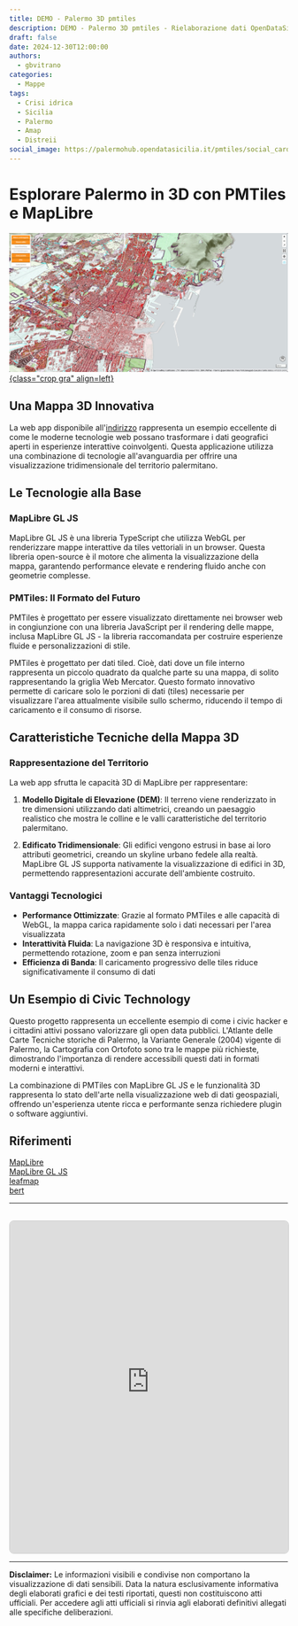 ```yaml
---
title: DEMO - Palermo 3D pmtiles
description: DEMO - Palermo 3D pmtiles - Rielaborazione dati OpenDataSicilia
draft: false
date: 2024-12-30T12:00:00
authors:
  - gbvitrano
categories:
  - Mappe
tags:
  - Crisi idrica
  - Sicilia
  - Palermo
  - Amap
  - Distreii
social_image: https://palermohub.opendatasicilia.it/pmtiles/social_card.jpg
---
```

<style>
.md-typeset code { background-color: #fff0;}  
.md-typeset pre>code { background-color: #fff0;}  
.iframe-container {width: 100%;  height:auto;}
.full-space-iframe { width: 100%;  height: 650px;  border: none;   display: block;}
</style>
# Esplorare Palermo in 3D con PMTiles e MapLibre

[![3D](maplibre.jpg "DEMO - Palermo 3D pmtiles - Rielaborazione dati OpenDataSicilia" ){class="crop gra" align=left}](index.md)

## Una Mappa 3D Innovativa

La web app disponibile all'[indirizzo](https://palermohub.opendatasicilia.it/pmtiles/index_pntiles_pa.html) rappresenta un esempio eccellente di come le moderne tecnologie web possano trasformare i dati geografici aperti in esperienze interattive coinvolgenti.  Questa applicazione utilizza una combinazione di tecnologie all'avanguardia per offrire una visualizzazione tridimensionale del territorio palermitano.<!-- more --> 

## Le Tecnologie alla Base

### MapLibre GL JS
MapLibre GL JS è una libreria TypeScript che utilizza WebGL per renderizzare mappe interattive da tiles vettoriali in un browser. Questa libreria open-source è il motore che alimenta la visualizzazione della mappa, garantendo performance elevate e rendering fluido anche con geometrie complesse.

### PMTiles: Il Formato del Futuro
PMTiles è progettato per essere visualizzato direttamente nei browser web in congiunzione con una libreria JavaScript per il rendering delle mappe, inclusa MapLibre GL JS - la libreria raccomandata per costruire esperienze fluide e personalizzazioni di stile.

PMTiles è progettato per dati tiled. Cioè, dati dove un file interno rappresenta un piccolo quadrato da qualche parte su una mappa, di solito rappresentando la griglia Web Mercator. Questo formato innovativo permette di caricare solo le porzioni di dati (tiles) necessarie per visualizzare l'area attualmente visibile sullo schermo, riducendo il tempo di caricamento e il consumo di risorse.

## Caratteristiche Tecniche della Mappa 3D

### Rappresentazione del Territorio
La web app sfrutta le capacità 3D di MapLibre per rappresentare:

1. **Modello Digitale di Elevazione (DEM)**: Il terreno viene renderizzato in tre dimensioni utilizzando dati altimetrici, creando un paesaggio realistico che mostra le colline e le valli caratteristiche del territorio palermitano.

2. **Edificato Tridimensionale**: Gli edifici vengono estrusi in base ai loro attributi geometrici, creando un skyline urbano fedele alla realtà. MapLibre GL JS supporta nativamente la visualizzazione di edifici in 3D, permettendo rappresentazioni accurate dell'ambiente costruito.

### Vantaggi Tecnologici

- **Performance Ottimizzate**: Grazie al formato PMTiles e alle capacità di WebGL, la mappa carica rapidamente solo i dati necessari per l'area visualizzata
- **Interattività Fluida**: La navigazione 3D è responsiva e intuitiva, permettendo rotazione, zoom e pan senza interruzioni
- **Efficienza di Banda**: Il caricamento progressivo delle tiles riduce significativamente il consumo di dati

## Un Esempio di Civic Technology

Questo progetto rappresenta un eccellente esempio di come i civic hacker e i cittadini attivi possano valorizzare gli open data pubblici. L'Atlante delle Carte Tecniche storiche di Palermo, la Variante Generale (2004) vigente di Palermo, la Cartografia con Ortofoto sono tra le mappe più richieste, dimostrando l'importanza di rendere accessibili questi dati in formati moderni e interattivi.

La combinazione di PMTiles con MapLibre GL JS e le funzionalità 3D rappresenta lo stato dell'arte nella visualizzazione web di dati geospaziali, offrendo un'esperienza utente ricca e performante senza richiedere plugin o software aggiuntivi.

## Riferimenti
[MapLibre](https://maplibre.org/)<br>
[MapLibre GL JS](https://maplibre.org/maplibre-gl-js/docs/guides/leaflet-migration-guide/)<br>
[leafmap](https://leafmap.org/)<br>
[bert](https://bertt.wordpress.com/)<br>


---
<br>

<div style="position: relative; width: 100%; height: 600px; border: 1px solid #ccc; border-radius: 8px; overflow: hidden;">
    <iframe 
        src="https://palermohub.opendatasicilia.it/pmtiles/index_pntiles_pa.html" 
        width="100%" 
        height="100%" 
        frameborder="0" 
        allowfullscreen
        title="Mappa 3D di Palermo - PalermoHub">
    </iframe>
    
    <!-- Pulsante per aprire in nuova pagina -->
    <a href="https://palermohub.opendatasicilia.it/pmtiles/index_pntiles_pa.html" 
       target="_blank" 
       rel="noopener noreferrer"
       style="position: absolute; 
              top: 10px; 
              right: 10px; 
              background: rgba(0,0,0,0.8); 
              color: white; 
              padding: 8px 12px; 
              text-decoration: none; 
              border-radius: 4px; 
              font-size: 12px; 
              font-family: Arial, sans-serif;
              z-index: 1000;
              transition: background 0.3s ease;"
       onmouseover="this.style.background='rgba(0,0,0,0.9)'"
       onmouseout="this.style.background='rgba(0,0,0,0.8)'">
        🔗 Apri a schermo intero
    </a>
</div>

--- 

**Disclaimer:** Le informazioni visibili e condivise non comportano la visualizzazione di dati sensibili. Data la natura esclusivamente informativa degli elaborati grafici e dei testi riportati, questi non costituiscono atti ufficiali. Per accedere agli atti ufficiali si rinvia agli elaborati definitivi allegati alle specifiche deliberazioni.